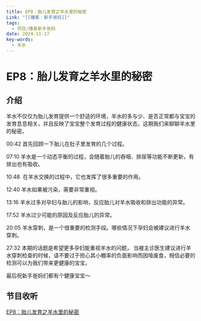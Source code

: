 ```yaml
---
title: EP8：胎儿发育之羊水里的秘密
Link: "[[播客：新手爸妈]]"
tags:
  - 项目/播客新手爸妈
date: 2024-11-17
key-words:
  - 羊水
---
```


# EP8：胎儿发育之羊水里的秘密

## 介绍

羊水不仅仅为胎儿发育提供一个舒适的环境，羊水的多与少、是否正常都与宝宝的发育息息相关，并且反映了宝宝整个发育过程的健康状态，这期我们来聊聊羊水里的秘密。

00:42 首先回顾一下胎儿在肚子里发育的几个过程。

07:10 羊水是一个动态平衡的过程，会随着胎儿的吞咽、排尿等功能不断更新，有排出也有吸收。

10:48  在羊水交换的过程中，它也发挥了很多重要的作用。

12:40 羊水如果被污染，需要非常重视。

13:16 羊水过多对孕妇与胎儿的影响，反应胎儿对羊水吸收和排出功能的异常。

17:52 羊水过少可能的原因及反应胎儿的异常。

20:05 羊水穿刺，是一个很重要的检测手段。哪些情况下孕妇会被建议进行羊水穿刺。

27:32 本期的话题是希望更多孕妇能重视羊水的问题， 当被主诊医生建议进行羊水穿刺检查的时候，请不要过于担心其小概率的负面影响而因噎废食，相信必要的检测可以为我们带来更健康的宝宝。

最后祝新手爸妈们都有个健康宝宝～

## 节目收听

[EP8：胎儿发育之羊水里的秘密](https://www.xiaoyuzhoufm.com/episode/673a16f2f373fe5d4d05bccc)

